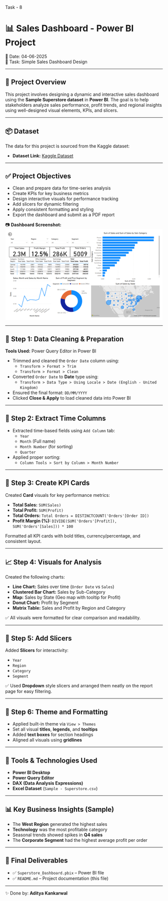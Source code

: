 Task - 8
# 📊 Sales Dashboard - Power BI Project

📅 Date: 04-06-2025  
📂 Task: Simple Sales Dashboard Design

---

## 📝 Project Overview
This project involves designing a dynamic and interactive sales dashboard using the **Sample Superstore dataset** in **Power BI**. The goal is to help stakeholders analyze sales performance, profit trends, and regional insights using well-designed visual elements, KPIs, and slicers.

---

## 📦 Dataset

The data for this project is sourced from the Kaggle dataset:

- **Dataset Link:** [Kaggle Dataset](https://www.kaggle.com/datasets/vivek468/superstore-dataset-final)

---

## ✅ Project Objectives
- Clean and prepare data for time-series analysis
- Create KPIs for key business metrics
- Design interactive visuals for performance tracking
- Add slicers for dynamic filtering
- Apply consistent formatting and styling
- Export the dashboard and submit as a PDF report

📷 **Dashboard Screenshot:**
![Sales & Profit Analysis](https://github.com/AdityaK-27/Elevate-Labs/blob/main/Task-3%3A%20Dashboard%20Design/Superstore_Dashboard_Task_3.png)

---

## 🧹 Step 1: Data Cleaning & Preparation

**Tools Used:** Power Query Editor in Power BI

- Trimmed and cleaned the `Order Date` column using:
  - `Transform > Format > Trim`
  - `Transform > Format > Clean`
- Converted `Order Date` to **Date** type using:
  - `Transform > Data Type > Using Locale > Date (English - United Kingdom)`
- Ensured the final format: `DD/MM/YYYY`
- Clicked **Close & Apply** to load cleaned data into Power BI

---

## 📆 Step 2: Extract Time Columns

- Extracted time-based fields using `Add Column` tab:
  - `Year`
  - `Month` (Full name)
  - `Month Number` (for sorting)
  - `Quarter`
- Applied proper sorting:
  - `Column Tools > Sort by Column > Month Number`

---

## 📌 Step 3: Create KPI Cards

Created **Card** visuals for key performance metrics:

- **Total Sales:** `SUM(Sales)`
- **Total Profit:** `SUM(Profit)`
- **Total Orders:**  `Total Orders = DISTINCTCOUNT('Orders'[Order ID])`
- **Profit Margin (%):**  `DIVIDE(SUM('Orders'[Profit]), SUM('Orders'[Sales])) * 100`

Formatted all KPI cards with bold titles, currency/percentage, and consistent layout.

---

## 📈 Step 4: Visuals for Analysis

Created the following charts:

- **Line Chart:** Sales over time (`Order Date` vs `Sales`)
- **Clustered Bar Chart:** Sales by Sub-Category
- **Map:** Sales by State (Geo map with tooltip for Profit)
- **Donut Chart:** Profit by Segment
- **Matrix Table:** Sales and Profit by Region and Category

✅ All visuals were formatted for clear comparison and readability.

---

## 🔀 Step 5: Add Slicers

Added **Slicers** for interactivity:

- `Year`
- `Region`
- `Category`
- `Segment`

✅ Used **Dropdown** style slicers and arranged them neatly on the report page for easy filtering.

---

## 🎨 Step 6: Theme and Formatting

- Applied built-in theme via `View > Themes`
- Set all visual **titles**, **legends**, and **tooltips**
- Added **text boxes** for section headings
- Aligned all visuals using **gridlines**

---

## 🧰 Tools & Technologies Used

- **Power BI Desktop**
- **Power Query Editor**
- **DAX (Data Analysis Expressions)**
- **Excel Dataset** (`Sample - Superstore.csv`)

---

## 📊 Key Business Insights (Sample)

- The **West Region** generated the highest sales
- **Technology** was the most profitable category
- Seasonal trends showed spikes in **Q4 sales**
- The **Corporate Segment** had the highest average profit per order

---

## 📎 Final Deliverables

- ✅ `Superstore_Dashboard.pbix` – Power BI file
- ✅ `README.md` – Project documentation (this file)

---

✨ Done by: **Aditya Kankarwal**


